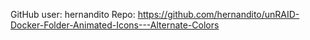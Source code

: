 GitHub user: hernandito
Repo: https://github.com/hernandito/unRAID-Docker-Folder-Animated-Icons---Alternate-Colors